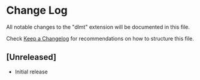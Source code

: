 # Change Log

All notable changes to the "dlmt" extension will be documented in this file.

Check [Keep a Changelog](http://keepachangelog.com/) for recommendations on how to structure this file.

## [Unreleased]

- Initial release